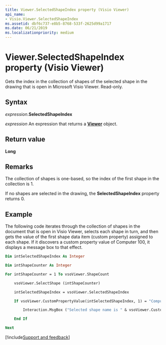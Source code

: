 ```yaml
---
title: Viewer.SelectedShapeIndex property (Visio Viewer)
api_name:
- Visio.Viewer.SelectedShapeIndex
ms.assetid: dbf6c737-e8b5-8768-533f-2625d99a1717
ms.date: 06/21/2019
ms.localizationpriority: medium
---
```



# Viewer.SelectedShapeIndex property (Visio Viewer)

Gets the index in the collection of shapes of the selected shape in the drawing that is open in Microsoft Visio Viewer. Read-only.


## Syntax

_expression_.**SelectedShapeIndex**

_expression_ An expression that returns a **[Viewer](Visio.Viewer.md)** object.


## Return value

**Long**


## Remarks

The collection of shapes is one-based, so the index of the first shape in the collection is 1.

If no shapes are selected in the drawing, the **SelectedShapeIndex** property returns 0.


## Example

The following code iterates through the collection of shapes in the document that is open in Visio Viewer, selects each shape in turn, and then gets the value of the first shape data item (custom property) assigned to each shape. If it discovers a custom property value of Computer 100, it displays a message box to that effect.

```vb
Dim intSelectedShapeIndex As Integer

Dim intShapeCounter As Integer

For intShapeCounter = 1 To vsoViewer.ShapeCount

    vsoViewer.SelectShape (intShapeCounter)

    intSelectedShapeIndex = vsoViewer.SelectedShapeIndex

    If vsoViewer.CustomPropertyValue(intSelectedShapeIndex, 1) = "Computer 100" Then

        Interaction.MsgBox ("Selected shape name is " & vsoViewer.CustomPropertyValue(intSelectedShapeIndex, 1))

    End If

Next
```

[!include[Support and feedback](~/includes/feedback-boilerplate.md)]